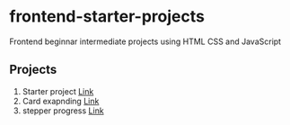 # frontend-starter-projects
Frontend beginnar intermediate projects using HTML CSS and JavaScript  

## Projects 

1. Starter project
    [Link](https://github.com/abdullahatrash/frontend-starter-projects/tree/main/starter-project)
2. Card exapnding
    [Link](https://github.com/abdullahatrash/frontend-starter-projects/tree/main/card-expantion-project)
3. stepper progress
    [Link](https://github.com/abdullahatrash/frontend-starter-projects/tree/main/stepper-progress-bar-project)